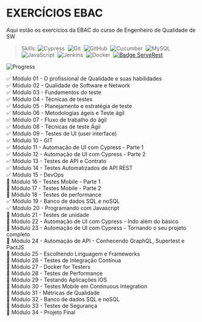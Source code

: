 <h1>EXERCÍCIOS EBAC </h1>

Aqui estão os exercícios da EBAC do curso de Engenheiro de Qualidade de SW

>Skills:
![Cypress](https://img.shields.io/badge/-Cypress-05122A?style=flat&logo=Cypress)&nbsp;
![Git](https://img.shields.io/badge/-Git-05122A?style=flat&logo=git)&nbsp;
![GitHub](https://img.shields.io/badge/-GitHub-05122A?style=flat&logo=github)&nbsp;
![Cucumber](https://img.shields.io/badge/-Cucumber-05122A?style=flat&logo=cucumber)&nbsp;
![MySQL](https://img.shields.io/badge/-MySQL-05122A?style=flat&logo=MySQL)&nbsp;
![JavaScript](https://img.shields.io/badge/-JavaScript-05122A?style=flat&logo=javascript)&nbsp;
![Jenkins](https://img.shields.io/badge/-Jenkins-05122A?style=flat&logo=Jenkins)&nbsp;
![Docker](https://img.shields.io/badge/-Docker-05122A?style=flat&logo=Docker)&nbsp;
[![Badge ServeRest](https://img.shields.io/badge/API-ServeRest-green)](https://github.com/ServeRest/ServeRest/)


![Progress](https://img.shields.io/badge/Progress-17%2F34-black)&nbsp;

✅ Módulo 01 - O profissional de Qualidade e suas habilidades  
✅ Módulo 02 - Qualidade de Software e Network  
✅ Módulo 03 - Fundamentos do teste  
✅ Módulo 04 - Técnicas de testes  
✅ Módulo 05 - Planejamento e estratégia de teste  
✅ Módulo 06 - Metodologias ágeis e Teste ágil  
✅ Módulo 07 -  Fluxo de trabalho do ágil  
✅ Módulo 08 - Técnicas de teste Ágil  
✅ Módulo 09 - Testes de UI (user interface)  
✅ Módulo 10 - GIT  
✅ Módulo 11 - Automação de UI com Cypress - Parte 1  
✅ Módulo 12 - Automação de UI com Cypress - Parte 2  
✅ Módulo 13 - Testes de API e Contrato  
✅ Módulo 14 - Testes Automatizados de API REST  
✅ Módulo 15 - DevOps  
🔲 Módulo 16 - Testes Mobile - Parte 1  
🔲 Módulo 17 - Testes Mobile - Parte 2  
🔲 Módulo 18 - Testes de performance  
✅ Módulo 19 - Banco de dados SQL e noSQL  
✅ Módulo 20 - Programando com Javascript  
🔲 Módulo 21 - Testes de unidade  
🔲 Módulo 22 - Automação de UI com Cypress - Indo além do básico  
🔲 Módulo 23 - Automação de UI com Cypress - Tornando o seu projeto completo  
🔲 Módulo 24 - Automação de API - Conhecendo GraphQL, Supertest e PactJS  
🔲 Módulo 25 - Escolhendo Linguagem e Frameworks  
🔲 Módulo 26 - Testes de Integração Contínua  
🔲 Módulo 27 - Docker for Testers  
🔲 Módulo 28 - Testes de Performance  
🔲 Módulo 29 - Testando Aplicações iOS  
🔲 Módulo 30 - Testes Mobile em Continuous Integration  
🔲 Módulo 31 - Métricas de Qualidade  
🔲 Módulo 32 - Banco de dados SQL e noSQL  
🔲 Módulo 33 - Testes de Segurança  
🔲 Módulo 34 - Projeto Final  
